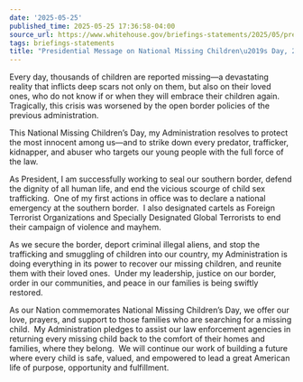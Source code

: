 ```yaml
---
date: '2025-05-25'
published_time: 2025-05-25 17:36:58-04:00
source_url: https://www.whitehouse.gov/briefings-statements/2025/05/presidential-message-on-national-missing-childrens-day-2025/
tags: briefings-statements
title: "Presidential Message on National Missing Children\u2019s Day, 2025"
---
```

 
Every day, thousands of children are reported missing—a devastating
reality that inflicts deep scars not only on them, but also on their
loved ones, who do not know if or when they will embrace their children
again.  Tragically, this crisis was worsened by the open border policies
of the previous administration.

This National Missing Children’s Day, my Administration resolves to
protect the most innocent among us—and to strike down every predator,
trafficker, kidnapper, and abuser who targets our young people with the
full force of the law.

As President, I am successfully working to seal our southern border,
defend the dignity of all human life, and end the vicious scourge of
child sex trafficking.  One of my first actions in office was to declare
a national emergency at the southern border.  I also designated cartels
as Foreign Terrorist Organizations and Specially Designated Global
Terrorists to end their campaign of violence and mayhem. 

As we secure the border, deport criminal illegal aliens, and stop the
trafficking and smuggling of children into our country, my
Administration is doing everything in its power to recover our missing
children, and reunite them with their loved ones.  Under my leadership,
justice on our border, order in our communities, and peace in our
families is being swiftly restored.

As our Nation commemorates National Missing Children’s Day, we offer our
love, prayers, and support to those families who are searching for a
missing child.  My Administration pledges to assist our law enforcement
agencies in returning every missing child back to the comfort of their
homes and families, where they belong.  We will continue our work of
building a future where every child is safe, valued, and empowered to
lead a great American life of purpose, opportunity and fulfillment.
